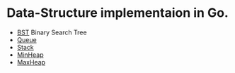 # Data-Structure implementaion in Go.

* [BST](https://github.com/jadilet/generics/tree/master/bst) Binary Search Tree
* [Queue](https://github.com/jadilet/generics/tree/master/queue)
* [Stack](https://github.com/jadilet/generics/tree/master/stack)
* [MinHeap](https://github.com/jadilet/generics/tree/master/heap)
* [MaxHeap](https://github.com/jadilet/generics/tree/master/heap)